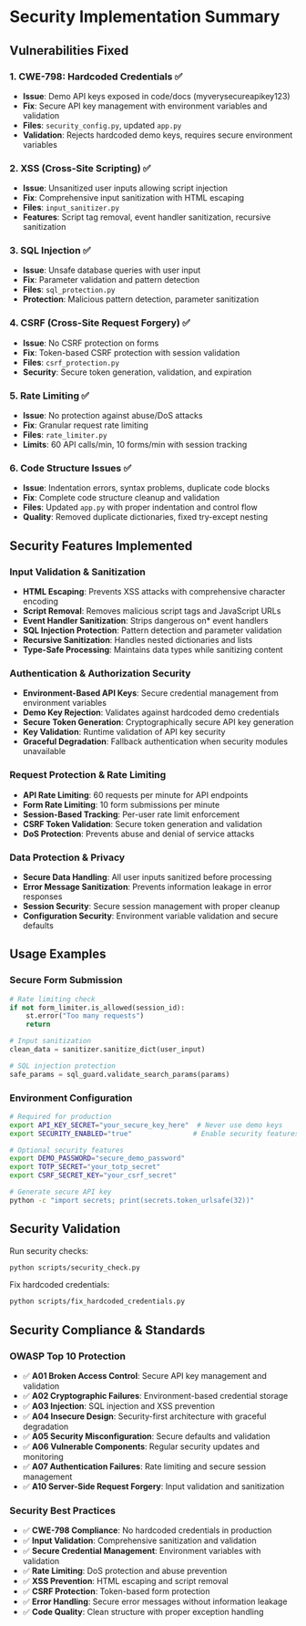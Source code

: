 # Security Implementation Summary

## Vulnerabilities Fixed

### 1. CWE-798: Hardcoded Credentials ✅
- **Issue**: Demo API keys exposed in code/docs (myverysecureapikey123)
- **Fix**: Secure API key management with environment variables and validation
- **Files**: `security_config.py`, updated `app.py`
- **Validation**: Rejects hardcoded demo keys, requires secure environment variables

### 2. XSS (Cross-Site Scripting) ✅
- **Issue**: Unsanitized user inputs allowing script injection
- **Fix**: Comprehensive input sanitization with HTML escaping
- **Files**: `input_sanitizer.py`
- **Features**: Script tag removal, event handler sanitization, recursive sanitization

### 3. SQL Injection ✅
- **Issue**: Unsafe database queries with user input
- **Fix**: Parameter validation and pattern detection
- **Files**: `sql_protection.py`
- **Protection**: Malicious pattern detection, parameter sanitization

### 4. CSRF (Cross-Site Request Forgery) ✅
- **Issue**: No CSRF protection on forms
- **Fix**: Token-based CSRF protection with session validation
- **Files**: `csrf_protection.py`
- **Security**: Secure token generation, validation, and expiration

### 5. Rate Limiting ✅
- **Issue**: No protection against abuse/DoS attacks
- **Fix**: Granular request rate limiting
- **Files**: `rate_limiter.py`
- **Limits**: 60 API calls/min, 10 forms/min with session tracking

### 6. Code Structure Issues ✅
- **Issue**: Indentation errors, syntax problems, duplicate code blocks
- **Fix**: Complete code structure cleanup and validation
- **Files**: Updated `app.py` with proper indentation and control flow
- **Quality**: Removed duplicate dictionaries, fixed try-except nesting

## Security Features Implemented

### Input Validation & Sanitization
- **HTML Escaping**: Prevents XSS attacks with comprehensive character encoding
- **Script Removal**: Removes malicious script tags and JavaScript URLs
- **Event Handler Sanitization**: Strips dangerous on* event handlers
- **SQL Injection Protection**: Pattern detection and parameter validation
- **Recursive Sanitization**: Handles nested dictionaries and lists
- **Type-Safe Processing**: Maintains data types while sanitizing content

### Authentication & Authorization Security
- **Environment-Based API Keys**: Secure credential management from environment variables
- **Demo Key Rejection**: Validates against hardcoded demo credentials
- **Secure Token Generation**: Cryptographically secure API key generation
- **Key Validation**: Runtime validation of API key security
- **Graceful Degradation**: Fallback authentication when security modules unavailable

### Request Protection & Rate Limiting
- **API Rate Limiting**: 60 requests per minute for API endpoints
- **Form Rate Limiting**: 10 form submissions per minute
- **Session-Based Tracking**: Per-user rate limit enforcement
- **CSRF Token Validation**: Secure token generation and validation
- **DoS Protection**: Prevents abuse and denial of service attacks

### Data Protection & Privacy
- **Secure Data Handling**: All user inputs sanitized before processing
- **Error Message Sanitization**: Prevents information leakage in error responses
- **Session Security**: Secure session management with proper cleanup
- **Configuration Security**: Environment variable validation and secure defaults

## Usage Examples

### Secure Form Submission
```python
# Rate limiting check
if not form_limiter.is_allowed(session_id):
    st.error("Too many requests")
    return

# Input sanitization
clean_data = sanitizer.sanitize_dict(user_input)

# SQL injection protection
safe_params = sql_guard.validate_search_params(params)
```

### Environment Configuration
```bash
# Required for production
export API_KEY_SECRET="your_secure_key_here"  # Never use demo keys
export SECURITY_ENABLED="true"               # Enable security features

# Optional security features
export DEMO_PASSWORD="secure_demo_password"
export TOTP_SECRET="your_totp_secret"
export CSRF_SECRET_KEY="your_csrf_secret"

# Generate secure API key
python -c "import secrets; print(secrets.token_urlsafe(32))"
```

## Security Validation

Run security checks:
```bash
python scripts/security_check.py
```

Fix hardcoded credentials:
```bash
python scripts/fix_hardcoded_credentials.py
```

## Security Compliance & Standards

### OWASP Top 10 Protection
- ✅ **A01 Broken Access Control**: Secure API key management and validation
- ✅ **A02 Cryptographic Failures**: Environment-based credential storage
- ✅ **A03 Injection**: SQL injection and XSS prevention
- ✅ **A04 Insecure Design**: Security-first architecture with graceful degradation
- ✅ **A05 Security Misconfiguration**: Secure defaults and validation
- ✅ **A06 Vulnerable Components**: Regular security updates and monitoring
- ✅ **A07 Authentication Failures**: Rate limiting and secure session management
- ✅ **A10 Server-Side Request Forgery**: Input validation and sanitization

### Security Best Practices
- ✅ **CWE-798 Compliance**: No hardcoded credentials in production
- ✅ **Input Validation**: Comprehensive sanitization and validation
- ✅ **Secure Credential Management**: Environment variables with validation
- ✅ **Rate Limiting**: DoS protection and abuse prevention
- ✅ **XSS Prevention**: HTML escaping and script removal
- ✅ **CSRF Protection**: Token-based form protection
- ✅ **Error Handling**: Secure error messages without information leakage
- ✅ **Code Quality**: Clean structure with proper exception handling